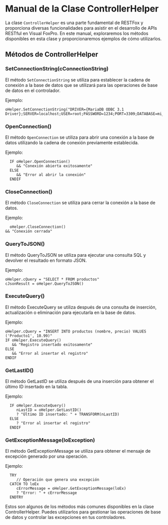 # Manual de la Clase ControllerHelper

La clase `ControllerHelper` es una parte fundamental de RESTFox y proporciona diversas funcionalidades para asistir en el desarrollo de APIs RESTful en Visual FoxPro. En este manual, exploraremos los métodos disponibles en esta clase y proporcionaremos ejemplos de cómo utilizarlos.

## Métodos de ControllerHelper

### SetConnectionString(cConnectionString)

El método `SetConnectionString` se utiliza para establecer la cadena de conexión a la base de datos que se utilizará para las operaciones de base de datos en el controlador.

Ejemplo:
```foxpro
oHelper.SetConnectionString("DRIVER={MariaDB ODBC 3.1 Driver};SERVER=localhost;USER=root;PASSWORD=1234;PORT=3309;DATABASE=mi_basededatos")
```

### OpenConnection()

El método `OpenConnection` se utiliza para abrir una conexión a la base de datos utilizando la cadena de conexión previamente establecida.

Ejemplo:
```foxpro
  IF oHelper.OpenConnection()
     && "Conexión abierta exitosamente"
  ELSE
     && "Error al abrir la conexión"
  ENDIF
```

### CloseConnection()

El método `CloseConnection` se utiliza para cerrar la conexión a la base de datos.

Ejemplo:
```foxpro
  oHelper.CloseConnection()
&& "Conexión cerrada"
```

### QueryToJSON()

El método QueryToJSON se utiliza para ejecutar una consulta SQL y devolver el resultado en formato JSON.

Ejemplo:
```foxpro
oHelper.cQuery = "SELECT * FROM productos"
cJsonResult = oHelper.QueryToJSON()
```

### ExecuteQuery()

El método ExecuteQuery se utiliza después de una consulta de inserción, actualización o eliminación para ejecutarla en la base de datos.

Ejemplo:
```foxpro
oHelper.cQuery = "INSERT INTO productos (nombre, precio) VALUES ('Producto1', 10.99)"
IF oHelper.ExecuteQuery()
   && "Registro insertado exitosamente"
ELSE
   && "Error al insertar el registro"
ENDIF
```

### GetLastID()

El método GetLastID se utiliza después de una inserción para obtener el último ID insertado en la tabla.

Ejemplo:
```foxpro
  IF oHelper.ExecuteQuery()
     nLastID = oHelper.GetLastID()
     ? "Último ID insertado: " + TRANSFORM(nLastID)
  ELSE
     ? "Error al insertar el registro"
  ENDIF
```

### GetExceptionMessage(loException)

El método GetExceptionMessage se utiliza para obtener el mensaje de excepción generado por una operación.

Ejemplo:
```foxpro
  TRY
     // Operación que genera una excepción
  CATCH TO loEx
     cErrorMessage = oHelper.GetExceptionMessage(loEx)
     ? "Error: " + cErrorMessage
  ENDTRY
```
Estos son algunos de los métodos más comunes disponibles en la clase ControllerHelper. Puedes utilizarlos para gestionar las operaciones de base de datos y controlar las excepciones en tus controladores.
